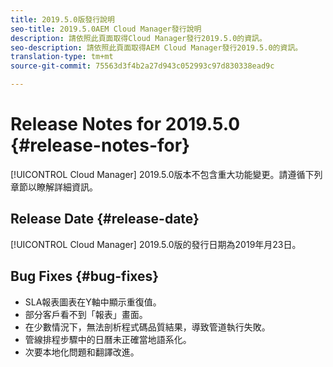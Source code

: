 ```yaml
---
title: 2019.5.0版發行說明
seo-title: 2019.5.0AEM Cloud Manager發行說明
description: 請依照此頁面取得Cloud Manager發行2019.5.0的資訊。
seo-description: 請依照此頁面取得AEM Cloud Manager發行2019.5.0的資訊。
translation-type: tm+mt
source-git-commit: 75563d3f4b2a27d943c052993c97d830338ead9c

---
```



# Release Notes for 2019.5.0 {#release-notes-for}

[!UICONTROL Cloud Manager] 2019.5.0版本不包含重大功能變更。請遵循下列章節以瞭解詳細資訊。

## Release Date {#release-date}

[!UICONTROL Cloud Manager] 2019.5.0版的發行日期為2019年月23日。


## Bug Fixes {#bug-fixes}

* SLA報表圖表在Y軸中顯示重復值。
* 部分客戶看不到「報表」畫面。
* 在少數情況下，無法剖析程式碼品質結果，導致管道執行失敗。
* 管線排程步驟中的日曆未正確當地語系化。
* 次要本地化問題和翻譯改進。